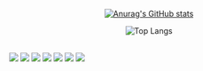 <div align=center>
  
  [![Anurag's GitHub stats](https://github-readme-stats.vercel.app/api?username=kjh9852)](https://github.com/kjh9852/github-readme-stats)

  ![Top Langs](https://github-readme-stats.vercel.app/api/top-langs/?username=kjh9852&layout=compact)
  
</div>
  <br/>
  
<div><img src="https://img.shields.io/badge/HTML5-E34F26?style=for-the-badge&logo=html5&logoColor=white"/> <img src=https://img.shields.io/badge/CSS3-1572B6?style=for-the-badge&logo=css3&logoColor=white />
<img src="https://img.shields.io/badge/React-20232A?style=for-the-badge&logo=react&logoColor=61DAFB"/> <img src=https://img.shields.io/badge/Next.js-000?logo=nextdotjs&logoColor=fff&style=for-the-badge />
  <img src="https://img.shields.io/badge/Adobe%20Photoshop-31A8FF?style=for-the-badge&logo=Adobe%20Photoshop&logoColor=black"/> <img src=https://img.shields.io/badge/Adobe%20Illustrator-FF9A00?style=for-the-badge&logo=adobe%20illustrator&logoColor=white/> <img src=https://img.shields.io/badge/JavaScript-F7DF1E?style=for-the-badge&logo=JavaScript&logoColor=white/> <img scr="https://img.shields.io/badge/blender-%23F5792A.svg?style=for-the-badge&logo=blender&logoColor=white"/>
</div>


